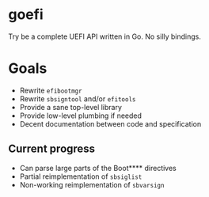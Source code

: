 goefi
=====

Try be a complete UEFI API written in Go. No silly bindings.

# Goals

* Rewrite `efibootmgr`
* Rewrite `sbsigntool` and/or `efitools`
* Provide a sane top-level library
* Provide low-level plumbing if needed
* Decent documentation between code and specification


## Current progress

* Can parse large parts of the Boot**** directives
* Partial reimplementation of `sbsiglist`
* Non-working reimplementation of `sbvarsign`


